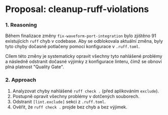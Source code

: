 # Proposal: cleanup-ruff-violations

### 1. Reasoning
Během finalizace změny `fix-waveform-port-integration` bylo zjištěno 91 existujících `ruff` chyb v codebase. Aby se odblokovala aktuální změna, byly tyto chyby dočasně potlačeny pomocí konfigurace v `.ruff.toml`.

Cílem této změny je systematicky opravit všechny tyto nahlášené problémy a následně odstranit dočasné výjimky z konfigurace linteru, čímž se obnoví plná platnost "Quality Gate".

### 2. Approach
1.  Analyzovat chyby nahlášené `ruff check .` (před aplikováním `exclude`).
2.  Postupně opravit všechny problémy v dotčených souborech.
3.  Odstranit `[lint.exclude]` sekci z `.ruff.toml`.
4.  Ověřit, že `ruff check .` projde bez chyb a bez výjimek.
